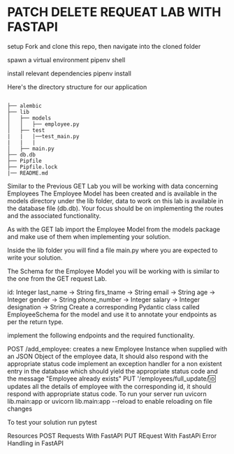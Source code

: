 # PATCH DELETE REQUEAT LAB WITH FASTAPI

setup
Fork and clone this repo, then navigate into the cloned folder

spawn a virtual environment pipenv shell

install relevant dependencies pipenv install

Here's the directory structure for our application
```

├── alembic
├── lib
│   ├── models
│   │   ├── employee.py
│   ├── test
|   |   |──test_main.py
|   |   |
│   ├── main.py
├── db.db
├── Pipfile
├── Pipfile.lock
|── README.md
```

Similar to the Previous GET Lab you will be working with data concerning Employees The Employee Model has been created and is available in the models directory under the lib folder, data to work on this lab is available in the database file (db.db). Your focus should be on implementing the routes and the associated functionality.

As with the GET lab import the Employee Model from the models package and make use of them when implementing your solution.

Inside the lib folder you will find a file main.py where you are expected to write your solution.

The Schema for the Employee Model you will be working with is similar to the one from the GET request Lab.

id: Integer
last_name -> String 
firs_tname -> String 
email -> String 
age -> Integer
gender -> String
phone_number -> Integer 
salary -> Integer
designation -> String
Create a corresponding Pydantic class called EmployeeSchema for the model and use it to annotate your endpoints as per the return type.

implement the following endpoints and the required functionality.

POST /add_employee: creates a new Employee Instance when supplied with an JSON Object of the employee data, It should also respond with the appropriate status code
implement an exception handler for a non existent entry in the database which should yield the appropriate status code and the message "Employee already exists"
PUT  '/employees/full_update/:id: updates all the details of employee with the corresponding id, it should respond with appropriate status code.
To run your server run uvicorn lib.main:app or uvicorn lib.main:app --reload to enable reloading on file changes

To test your solution run pytest

Resources
POST Requests With FastAPI
PUT REquest With FastAPi
Error Handling in FastAPI

